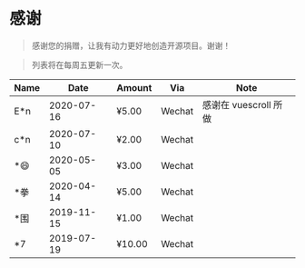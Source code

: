 # 感谢

> 感谢您的捐赠，让我有动力更好地创造开源项目。谢谢！

> 列表将在每周五更新一次。

| Name | Date       | Amount | Via    | Note                  |
| ---- | ---------- | ------ | ------ | --------------------- |
| E\*n | 2020-07-16 | ¥5.00  | Wechat | 感谢在 vuescroll 所做 |
| c\*n | 2020-07-10 | ¥2.00  | Wechat |                       |
| \*😄 | 2020-05-05 | ¥3.00  | Wechat |                       |
| \*拳 | 2020-04-14 | ¥5.00  | Wechat |                       |
| \*围 | 2019-11-15 | ¥1.00  | Wechat |                       |
| \*7  | 2019-07-19 | ¥10.00 | Wechat |                       |
